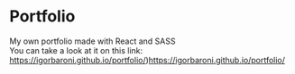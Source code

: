 # Portfolio
My own portfolio made with React and SASS <br>
You can take a look at it on this link: https://igorbaroni.github.io/portfolio/)https://igorbaroni.github.io/portfolio/
